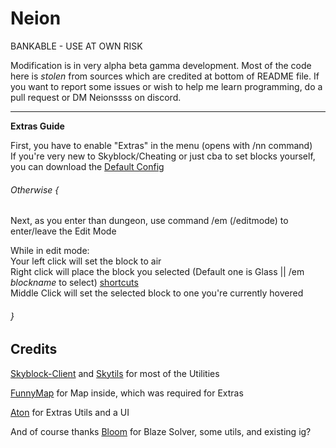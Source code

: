 # Neion
BANKABLE - USE AT OWN RISK

Modification is in very alpha beta gamma development. Most of the code here is *stolen* from sources which are credited at bottom of README file. 
If you want to report some issues or wish to help me learn programming, do a pull request or DM Neionssss on discord. 

----------------------------------------------------------------------
__Extras Guide__

First, you have to enable "Extras" in the menu (opens with /nn command)  
If you're very new to Skyblock/Cheating or just cba to set blocks yourself, you can download the [Default Config](https://github.com/Neionssss/Neion/blob/48ab103703c7cb6e903c5d3c1bcd0be94e854d12/DefaultConfigGuide.md)  

###### Otherwise {  

Next, as you enter than dungeon, use command /em (/editmode) to enter/leave the Edit Mode

While in edit mode:  
Your left click will set the block to air  
Right click will place the block you selected (Default one is Glass || /em *blockname* to select) [shortcuts](https://github.com/Neionssss/Neion/blob/91647197c786afcc73ba639ffe273fa5e037d564/shortcuts.md)  
Middle Click will set the selected block to one you're currently hovered  

###### }

__Credits__
----------------------------------------------------------------------
[Skyblock-Client](https://github.com/Harry282/Skyblock-Client) and [Skytils](https://github.com/Skytils/SkytilsMod) for most of the Utilities

[FunnyMap](https://github.com/Harry282/FunnyMap) for Map inside, which was required for Extras

[Aton](https://github.com/FloppaCoding) for Extras Utils and a UI 

And of course thanks [Bloom](https://github.com/UnclaimedBloom6) for Blaze Solver, some utils, and existing ig?


